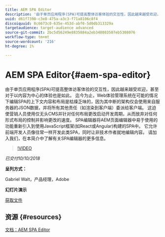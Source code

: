 ```yaml
---
title: AEM SPA Editor
description: '由于单页应用程序(SPA)可提高整体访客体验的交互性，因此越来越受欢迎，甚至对于以内容为中心的体验也是如此。 加入我们，在本简介中了解有关SPA编辑器的更多信息。 '
uuid: d61f7398-c3e8-475a-a3c3-f71a8106c8f4
discoiquuid: 8c6673c0-635e-453d-abf0-5d0db313329a
targetaudience: target-audience advanced
source-git-commit: 2bc5d56249e8835884a2eb348083507eb5308076
workflow-type: tm+mt
source-wordcount: '216'
ht-degree: 1%

---
```



# AEM SPA Editor{#aem-spa-editor}

由于单页应用程序(SPA)可提高整体访客体验的交互性，因此越来越受欢迎，甚至对于以内容为中心的体验也是如此。 迄今为止，Web体验管理系统在可能的情况下编辑SPA的上下文内容和布局是枯燥乏味的，因为其中断的架构仅会使用来自服务器的JSON数据，并将所有其他责任（如渲染到客户端）委派给客户端。 这迫使营销人员使用仅无头CMS并针对任何布局更改启动开发周期，从而放弃对任何形式布局的控制并影响更改的速度。 SPA编辑器将AEM页面编辑器中易于使用的功能重新引入到使用JavaScript框架(如React或Angular)构建的SPA中。 它允许前端开发人员像往常一样开发此类SPA，同时让非技术作者就地编辑内容。 请加入我们，在本简介中了解有关SPA编辑器的更多信息。

>[!VIDEO](https://video.tv.adobe.com/v/24720/?quality=9)

*已交付10/10/2018*

**呈列方式：**

Gabriel Walt，产品经理，Adobe

**幻灯片演示**

[获取文件](assets/aem-spa-editor.pdf)

## 资源 {#resources}

[文档：AEM SPA Editor](https://experienceleague.adobe.com/docs/experience-manager-64/developing/headless/spas/spa-overview.html)

<!--
[Get back to the Overview](https://helpx.adobe.com/experience-manager/kt/eseminars/gems/aem-index.html)
-->
